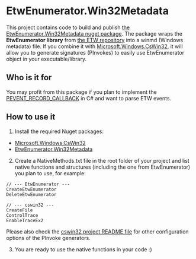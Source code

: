
EtwEnumerator.Win32Metadata
===========================

This project contains code to build and publish [the EtwEnumerator.Win32Metadata nuget package](https://www.nuget.org/packages/EtwEnumerator.Win32Metadata). The package wraps the **EtwEnumerator library** from [the ETW repository](https://github.com/microsoft/ETW) into a winmd (Windows metadata) file. If you combine it with [Microsoft.Windows.CsWin32](https://www.nuget.org/packages/Microsoft.Windows.CsWin32), it will allow you to generate signatures (PInvokes) to easily use EtwEnumerator object in your executable/library.

Who is it for
-------------

You may profit from this package if you plan to implement the [PEVENT_RECORD_CALLBACK](https://learn.microsoft.com/en-us/windows/win32/api/evntrace/nc-evntrace-pevent_record_callback) in C# and want to parse ETW events.

How to use it
-------------

1. Install the required Nuget packages:

- [Microsoft.Windows.CsWin32](https://www.nuget.org/packages/Microsoft.Windows.CsWin32)
- [EtwEnumerator.Win32Metadata](https://www.nuget.org/packages/EtwEnumerator.Win32Metadata)

2. Create a NativeMethods.txt file in the root folder of your project and list native functions and structures (including the one from EtwEnumerator) you plan to use, for example:

```
// --- EtwEnumerator ---
CreateEtwEnumerator
DeleteEtwEnumerator

// --- cswin32 ---
CreateFile
ControlTrace
EnableTraceEx2
```

Please also check the [cswin32 project README file](https://github.com/microsoft/CsWin32/blob/main/README.md) for other configuration options of the PInvoke generators.

3. You are ready to use the native functions in your code :)
